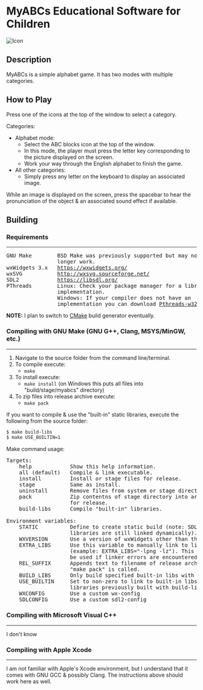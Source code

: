 
# MyABCs Educational Software for Children

![Icon](https://antumdeluge.github.io/myabcs/data/icon.svg)

## Description

MyABCs is a simple alphabet game. It has two modes with multiple categories.

## How to Play

Press one of the icons at the top of the window to select a category.

Categories:
- Alphabet mode:
    - Select the ABC blocks icon at the top of the window.
    - In this mode, the player must press the letter key corresponding to the picture displayed on the screen.
    - Work your way through the English alphabet to finish the game.
- All other categories:
    - Simply press any letter on the keyboard to display an associated image.

While an image is displayed on the screen, press the spacebar to hear the pronunciation of the object & an associated sound effect if available.

## Building 

### Requirements
---

<pre>
GNU Make        BSD Make was previously supported but may no
                longer work.
wxWidgets 3.x   <a href="https://wxwidgets.org/">https://wxwidgets.org/</a>
wxSVG           <a href="http://wxsvg.sourceforge.net/">http://wxsvg.sourceforge.net/</a>
SDL2            <a href="https://libsdl.org/">https://libsdl.org/</a>
PThreads        Linux: Check your package manager for a library
                implementation.
                Windows: If your compiler does not have an
                implementation you can download <a href="http://sourceware.org/pthreads-win32/">Pthreads-w32</a>.
</pre>

**NOTE:** I plan to switch to [CMake](https://cmake.org/) build generator eventually.


### Compiling with GNU Make (GNU G++, Clang, MSYS/MinGW, etc.)
---

1. Navigate to the source folder from the command line/terminal.
2. To compile execute:
    - `make`
3. To install execute:
    - `make install` (on Windows this puts all files into "build/stage/myabcs" directory)
4. To zip files into release archive execute:
    - `make pack`

If you want to compile & use the "built-in" static libraries, execute the following
from the source folder:

```sh
$ make build-libs
$ make USE_BUILTIN=1
```

Make command usage:
<pre>
Targets:
    help            Show this help information.
    all (default)   Compile & link executable.
    install         Install or stage files for release.
    stage           Same as install.
    uninstall       Remove files from system or stage directory.
    pack            Zip contentns of stage directory into archive
                    for release.
    build-libs      Compile "built-in" libraries.

Environment variables:
    STATIC          Define to create static build (note: SDL
                    libraries are still linked dynamically).
    WXVERSION       Use a version of wxWidgets other than the default.
    EXTRA_LIBS      Use this variable to manually link to libraries
                    (example: EXTRA_LIBS="-lpng -lz"). This should only
                    be used if linker errors are encountered.
    REL_SUFFIX      Appends text to filename of release archive when
                    "make pack" is called.
    BUILD_LIBS      Only build specified built-in libs with build-libs target.
    USE_BUILTIN     Set to non-zero to link to built-in libs. Only works if
                    libraries previously built with build-libs target called.
    WXCONFIG        Use a custom wx-config
    SDLCONFIG       Use a custom sdl2-config
</pre>


### Compiling with Microsoft Visual C++
---

I don't know


### Compiling with Apple Xcode
---

I am not familiar with Apple's Xcode environment, but I understand that it
comes with GNU GCC & possibly Clang. The instructions above should work here as
well.

